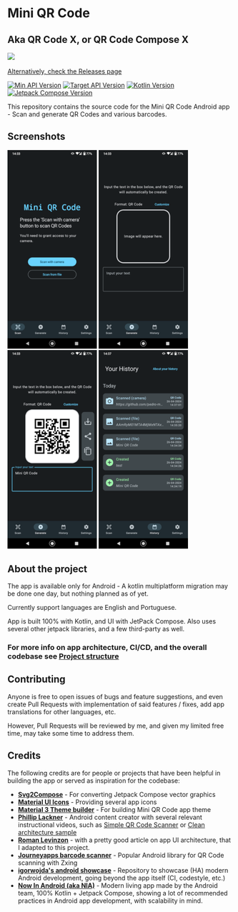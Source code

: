 # Mini QR Code

## Aka QR Code X, or QR Code Compose X


<a href="https://play.google.com/store/apps/details?id=com.pedroid.qrcodecompose.androidapp"><img src="https://play.google.com/intl/en_us/badges/static/images/badges/en_badge_web_generic.png" width="200"></a>

<a href="https://github.com/pedro-mgb/qr_code_compose_x/releases">Alternatively, check the Releases page</a>

[![Min API Version](https://img.shields.io/badge/Min_API-21-brightgreen.svg)](https://android-arsenal.com/api?level=21)
[![Target API Version](https://img.shields.io/badge/Target_API-34-brightgreen.svg)](https://developer.android.com/about/versions/14)
[![Kotlin Version](https://img.shields.io/badge/Kotlin-1.9.x-blue.svg)](https://kotlinlang.org)
[![Jetpack Compose Version](https://img.shields.io/badge/Compose-1.6.x-blue.svg)](https://developer.android.com/develop/ui/compose)

This repository contains the source code for the Mini QR Code Android app - Scan and generate QR Codes and various barcodes.

## Screenshots

<img src="docs/media/phone_en_01.png" width="200"  alt="Mini QR Code homepage scan" />     <img src="docs/media/phone_en_02.png" width="200"  alt="Mini QR Code generate empty" />     <img src="docs/media/phone_en_03.png" width="200" alt="Mini QR Code generate content" />     <img src="docs/media/phone_en_04.png" width="200" alt="Mini QR Code history" />

## About the project

The app is available only for Android - A kotlin multiplatform migration may be done one day, but nothing planned as of yet.

Currently support languages are English and Portuguese.

App is built 100% with Kotlin, and UI with JetPack Compose. Also uses several other jetpack libraries, and a few third-party as well.

### For more info on app architecture, CI/CD, and the overall codebase see [Project structure](docs/project-structure.md)

## Contributing

Anyone is free to open issues of bugs and feature suggestions, and even create Pull Requests with implementation of said features / fixes, add app translations for other languages, etc.

However, Pull Requests will be reviewed by me, and given my limited free time, may take some time to address them.

## Credits

The following credits are for people or projects that have been helpful in building the app or served as inspiration for the codebase:

- **[Svg2Compose](https://github.com/DenisMondon/Svg2Compose)** - For converting Jetpack Compose vector graphics
- **[Material UI Icons](https://materialui.co/icon)** - Providing several app icons
- **[Material 3 Theme builder](https://m3.material.io/theme-builder#/custom)** - For building Mini QR Code app theme
- **[Phillip Lackner](https://www.youtube.com/@PhilippLackner)** - Android content creator with several relevant instructional videos, such as [Simple QR Code Scanner](https://www.youtube.com/watch?v=asl1mFtkMkc&pp=ygUXcXIgY29kZSBzY2FubmVyIGNvbXBvc2U%3D) or [Clean architecture sample](https://www.youtube.com/watch?v=EF33KmyprEQ)
- **[Roman Levinzon](https://levinzon-roman.medium.com/jetpack-compose-ui-architecture-a34c4d3e4391)** - with a pretty good article on app UI architecture, that I adapted to this project.
- **[Journeyapps barcode scanner](https://github.com/journeyapps/zxing-android-embedded)** - Popular Android library for QR Code scanning with Zxing
- **[igorwojda's android showcase](https://github.com/igorwojda/android-showcase)** - Repository to showcase (HA) modern Android development, going beyond the app itself (CI, codestyle, etc.)
- **[Now In Android (aka NIA)](https://github.com/android/nowinandroid)** - Modern living app made by the Android team, 100% Kotlin + Jetpack Compose, showing a lot of recommended practices in Android app development, with scalability in mind.
